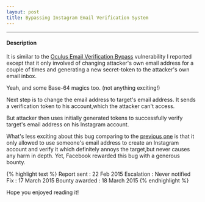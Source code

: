 ```yaml
---
layout: post
title: Bypassing Instagram Email Verification System
---
```


---

#### Description 

It is similar to the <a href="/2014/09/08/bypass-email-oculus/">Oculus Email Verification Bypass</a> vulnerability I reported except that it only involved of changing attacker's own email address for a couple of times
and generating a new secret-token to the attacker's own email inbox.

Yeah, and some Base-64 magics too. (not anything exciting!)

Next step is to change the email address to target's email address. It sends a verification token to his account,which the attacker can't access. 

But attacker then uses initially generated tokens to successfully verify target's email address on his Instagram account.

What's less exciting about this bug comparing to the <a href="/2014/09/08/bypass-email-oculus/">previous one</a> is that it only allowed to use someone's email address to create an Instagram account and verify it which definitely annoys the target,but never causes any harm in depth. Yet, Facebook rewarded this bug with a generous bounty.


{% highlight text %} 
Report sent : 22 Feb 2015 
Escalation : Never notified
Fix : 17 March 2015 
Bounty awarded : 18 March 2015 
{% endhighlight %}

Hope you enjoyed reading it!

